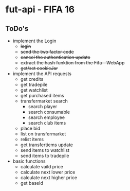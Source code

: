 # fut-api - FIFA 16

## ToDo's
* implement the Login
	* ~~login~~
	* ~~send the two factor code~~
	* ~~cancel the authentication update~~
	* ~~extract the hash funktion from the Fifa - WebApp~~
	* ~~get/set cookieJar~~
* implement the API requests
	* get credits
	* get tradepile
	* get watchlist
	* get purchased items
	* transfermarket search
		* search player 
		* search consumable
		* search employee
		* search club items
	* place bid
	* list on transfermarket
	* relist items
	* get transfertiems update
	* send items to watchlist
	* send items to tradepile
* basic functions
	* calculate vaild price
	* calculate next lower price
	* calculate next higher price
	* get baseId
